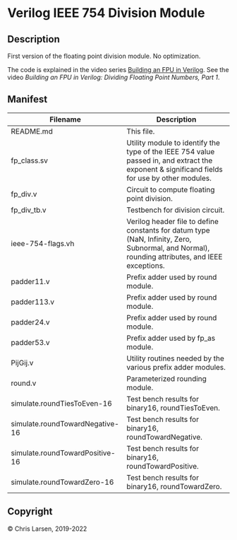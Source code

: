 # Verilog IEEE 754 Division Module

## Description

First version of the floating point division module. No optimization.

The code is explained in the video series [Building an FPU in Verilog](https://www.youtube.com/watch?v=rYkVdJnVJFQ&list=PLlO9sSrh8HrwcDHAtwec1ycV-m50nfUVs).
See the video *Building an FPU in Verilog: Dividing Floating Point Numbers, Part 1*.

## Manifest

|   Filename        |                        Description                           |
|-------------------|--------------------------------------------------------------|
| README.md         | This file.                                                   |
| fp_class.sv       | Utility module to identify the type of the IEEE 754 value passed in, and extract the exponent & significand fields for use by other modules. |
| fp_div.v          | Circuit to compute floating point division.                  |
| fp_div_tb.v       | Testbench for division circuit.                              |
| ieee-754-flags.vh | Verilog header file to define constants for datum type (NaN, Infinity, Zero, Subnormal, and Normal), rounding attributes, and IEEE exceptions. |
| padder11.v        | Prefix adder used by round module.                           |
| padder113.v       | Prefix adder used by round module.                           |
| padder24.v        | Prefix adder used by round module.                           |
| padder53.v        | Prefix adder used by fp_as module.                    |
| PijGij.v          | Utility routines needed by the various prefix adder modules. |
| round.v           | Parameterized rounding module.                               |
| simulate.roundTiesToEven-16 | Test bench results for binary16, roundTiesToEven. |
| simulate.roundTowardNegative-16 | Test bench results for binary16, roundTowardNegative. |
| simulate.roundTowardPositive-16 | Test bench results for binary16, roundTowardPositive. |
| simulate.roundTowardZero-16 | Test bench results for binary16, roundTowardZero. |

## Copyright

:copyright: Chris Larsen, 2019-2022
